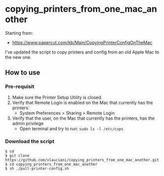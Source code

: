 # copying_printers_from_one_mac_another

Starting from: 
- https://www.papercut.com/kb/Main/CopyingPrinterConfigOnTheMac

I've updated the script to copy printers and config from an old Apple Mac to the new one.

## How to use
### Pre-requisit
1. Make sure the Printer Setup Utility is closed.
2. Verify that Remote Login is enabled on the Mac that currently has the printers:
   - System Preferences > Sharing > Remote Login
3. Verify that the user, on the Mac that currently has the printers, has the admin privilege
   - Open terminal and try to run: `sudo ls -l /etc/cups`
   
### Download the script
```
$ cd
$ git clone https://github.com/vlauciani/copying_printers_from_one_mac_another.git
$ cd copying_printers_from_one_mac_another
$ sh ./pull-printer-config.sh
```

